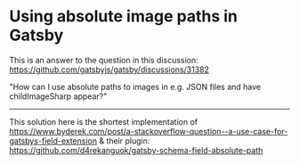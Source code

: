 # Using absolute image paths in Gatsby

This is an answer to the question in this discussion: https://github.com/gatsbyjs/gatsby/discussions/31382

"How can I use absolute paths to images in e.g. JSON files and have childImageSharp appear?"

---

This solution here is the shortest implementation of https://www.byderek.com/post/a-stackoverflow-question--a-use-case-for-gatsbys-field-extension & their plugin: https://github.com/d4rekanguok/gatsby-schema-field-absolute-path